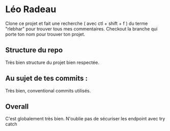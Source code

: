 # Léo Radeau

Clone ce projet et fait une recherche ( avec ctl + shift + f ) du terme "rlebhar" pour trouver tous mes commentaires. Checkout la branche qui porte ton nom pour trouver ton projet.

## Structure du repo
Très bien structure du projet bien respectée.

## Au sujet de tes commits :
Très bien, conventional commits utilisés.

## Overall

C'est globalement très bien.
N'oublie pas de sécuriser les endpoint avec try catch
